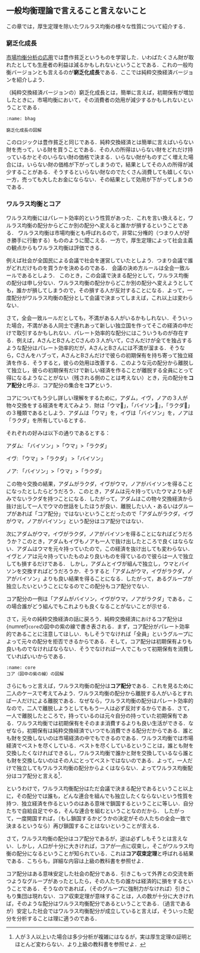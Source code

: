  ## 一般均衡理論で言えること言えないこと
この章では，厚生定理を除いたワルラス均衡の様々な性質について紹介する．

### 窮乏化成長
[市場均衡分析の応用](ch1.6.md)では豊作貧乏というものを学習した．いわばたくさん財が取れたとしても生産者の利益は減るかもしれないということである．これの一般均衡バージョンとも言えるのが**窮乏化成長**である．ここでは純粋交換経済バージョンを紹介しよう．

（純粋交換経済バージョンの）窮乏化成長とは，簡単に言えば，初期保有が増加したときに，市場均衡において，その消費者の効用が減少するかもしれないということである．
```{figure} ch4_img/bhag.svg
:name: bhag

窮乏化成長の図解
```
このロジックは豊作貧乏と同じである．純粋交換経済とは簡単に言えばいらない財を売って，いる財を買うことである．その人の所得はいらない財をどれだけ持っているかとそのいらない財の価格で決まる．いらない財がものすごく増えた場合には，いらない財の価格が下がってしまうので，結果としてその人の所得が減少することがある．そうするといらない財なのでたくさん消費しても嬉しくない一方，売っても大したお金にならない．その結果として効用が下がってしまうのである．

### ワルラス均衡とコア
ワルラス均衡にはパレート効率的という性質があった．これを言い換えると，ワルラス均衡の配分からどこか別の配分へ変えると誰かが損するということである．
ワルラス均衡は市場均衡とも呼ばれるので，非常に分権的（つまり人が好き勝手に行動する）もののように聞こえる．一方で，厚生定理によって社会主義の観点からもワルラス均衡は評価できる．

例えば社会が全国民による会議で社会を運営していたとしよう．つまり会議で誰がどれだけものを買うかを決めるのである．
会議の決め方ルールは全会一致ルールであるとしよう．
このとき，この会議で決まる配分として，ワルラス均衡の配分は申し分ない．ワルラス均衡の配分からどこか別の配分へ変えようとしても，誰かが損してしまうので，その損する人が反対することになる．よって，一度配分がワルラス均衡の配分として会議で決まってしまえば，これ以上は変わらない．

さて，全会一致ルールだとしても，不満がある人がいるかもしれない．そういった場合，不満がある人同士で連れあって新しい独立国を作ってそこの経済の中だけで取引するかもしれない．パレート効率的な配分にはこういうものが存在する．例えば，AさんとBさんとCさんの３人がいて，Cさんだけが全てを独占するような配分はパレート効率的だが，AさんとBさんには不満が溜まる．そうなら，Cさんをハブって，AさんとBさんだけで彼らの初期保有を持ち寄って独立経済を作る．そうすると，彼らの効用は改善する．このような元の配分から離脱して独立し，彼らの初期保有だけで新しい経済を作ることが離脱する全員にとって得になるようなことがない（残される側のことは考えない）とき，元の配分を**コア配分**と呼ぶ．コア配分の集合を**コア**という．

コアについてもう少し詳しい理解をするために，アダム，イヴ，ノアの３人が物々交換をする経済を考えてみよう．財は「ウマ🐎」，「バイソン🦬」，「ラクダ🐪」の３種類であるとしよう．アダムは「ウマ」を，イヴは「バイソン」を，ノアは「ラクダ」を所有しているとする．

それぞれの好みは以下の通りであるとする：

アダム: 「バイソン」>「ウマ」>「ラクダ」

イヴ: 「ウマ」>「ラクダ」 >「バイソン」

ノア: 「バイソン」>「ウマ」>「ラクダ」

この物々交換の結果，アダムがラクダ，イヴがウマ，ノアがバイソンを得ることになったとしたらどうだろう．このとき，アダムは元々持っていたウマよりも好みでないラクダを持つことになる．したがって，アダムはこの物々交換経済から抜け出して一人でウマの世話をしたほうが良い．離脱したい人・あるいはグループがあれば「コア配分」ではないということだったので「アダムがラクダ，イヴがウマ，ノアがバイソン」という配分はコア配分ではない．

次にアダムがウマ，イヴがラクダ，ノアがバイソンを得ることになればどうだろうか？このとき，アダムもイヴもノアも一人で抜け出したところで良くはならない．アダムはウマを元々持っていたので，この経済を抜け出しても変わらない．イヴとノアは元々持っていたものより良いものを得ているので彼らは一人で独立しても損するだけである．
しかし，アダムとイヴが組んで独立し，ウマとバイソンを交換すればどうだろうか．そうすると「アダムがウマ，イヴがラクダ，ノアがバイソン」よりも良い結果を得ることになる．したがって，あるグループが独立したいということになるのでこの配分もコア配分でない．

コア配分の一例は「アダムがバイソン，イヴがウマ，ノアがラクダ」である，この場合誰がどう組んでもこれよりも良くなることがないことが示せる．

さて，元々の純粋交換経済の話に戻ろう．純粋交換経済におけるコア配分は{numref}`core`の図中の紫の線で書き表される．まず，コア配分がパレート効率的であることに注意してほしい．もしそうでなければ「全員」というグループによって元々の配分を拒否できるからである．そして，コア配分は初期保有よりも良いものでなければならない．そうでなければ一人でこもって初期保有を消費していればいいからである．



```{figure} ch4_img/core.svg
:name: core
コア（図中の紫の線）の図解
```

さらにもっと言えば，ワルラス均衡の配分は**コア配分**である．これを見るために二人のケースで考えてみよう．ワルラス均衡の配分から離脱する人がいるとすれば一人だけによる離脱である．なぜなら，ワルラス均衡の配分はパレート効率的なので，二人で離脱しようとしてももう一人は必ず反対するからである．さて，一人で離脱したところで，持っているのは元々自分の持っていた初期保有である．ワルラス均衡では初期保有をそのまま消費するよりも良い生活ができる．なぜなら，初期保有は純粋交換経済でいつでも消費できる配分だからである．誰とも財を交換しないのは市場経済の中でもできるのである．ワルラス均衡では市場経済でベストを尽くしている．ベストを尽くしているということは，誰とも財を交換したくなければできるし，ワルラス均衡で誰かと財を交換しているなら誰とも財を交換しないのはその人にとってベストではないのである．よって，一人だけで独立してもワルラス均衡の配分からよくはならない．よってワルラス均衡配分はコア配分と言える[^notecore]．

[^notecore]: 人が３人以上いた場合は多少分析が複雑にはなるが，実は厚生定理の証明とほとんど変わらない．より上級の教科書を参照せよ．

というわけで，ワルラス均衡配分はただ会議で決まる配分であるということ以上に，その配分では誰も，どんな連合を組んでも独立したくならないという性質を持つ．独立経済を作るというのはある意味で鎖国するということに等しい．自分たちで自給自足でやる，そんな連合を組むということなのだから．
したがって，一度開国すれば，（もし鎖国するかどうかの決定がその人たちの全会一致で決まるというなら）再び鎖国することはないということが言える．

さて，ワルラス均衡の配分はコア配分であるが，逆は必ずしもそうとは言えない．しかし，人口が十分に大きければ，コアが一点に収束し，そこがワルラス均衡の配分になるということが知られている．これは**コア収束定理**と呼ばれる結果である．こちらも，詳細な内容は上級の教科書を参照せよ．

コア配分はある意味安定した社会の配分である．引きこもって外界との交流を断つようなグループがあったとしたら，その人たちの誰かは経済的に損をするということである．そうなのであれば，（そのグループに強制力がなければ）引きこもり集団は現れない．コア収束定理が意味することは，人の数が十分に大きければ，そのような配分はワルラス均衡配分であるということである．（過言であるが）安定した社会ではワルラス均衡配分が成立していると言えば，そういった配分を分析することは理に適うのである．


